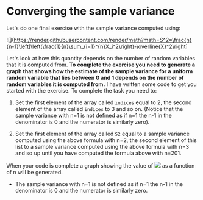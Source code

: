 # Converging the sample variance

Let's do one final exercise with the sample variance computed using:

![](https://render.githubusercontent.com/render/math?math=S^2=\frac{n}{n-1}\left[\left(\frac{1}{n}\sum_{i=1}^{n}X_i^2\right)-\overline{X}^2\right]

Let's look at how this quantity depends on the number of random variables that it is computed from.  __To complete the exercise you need to generate a graph that shows how the estimate of the sample variance for a uniform random variable that lies between 0 and 1 depends on the number of random variables it is computed from.__   I have written some code to get you started with the exercise.  To complete the task you need to:

1. Set the first element of the array called `indices` equal to 2, the second element of the array called `indices` to 3 and so on.  (Notice that the sample variance with n=1 is not defined as if n=1 the n-1 in the denominator is 0 and the numerator is similarly zero).

2. Set the first element of the array called `S2` equal to a sample variance computed using the above formula with n=2, the second element of this list to a sample variance computed using the above formula with n=3 and so up until you have computed the formula above with n=201.

When your code is complete a graph showing the value of ![](https://render.githubusercontent.com/render/math?math=S^2) as a function of n will be generated.

* The sample variance with n=1 is not defined as if n=1 the n-1 in the denominator is 0 and the numerator is similarly zero.   

